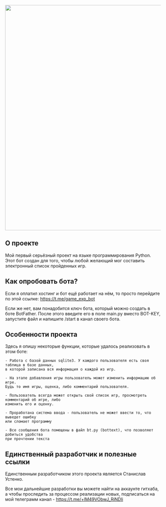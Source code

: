 <p align="center">
      <img src="https://sun3-20.userapi.com/impg/n0aDxbJocnCl1YTJYl0mIRLeatygS-RYMzBPRg/sP88p-BfyXE.jpg?size=1400x800&quality=96&sign=daeb4a52457696116accb0de277720f6&type=album" width="726">
</p>

## О проекте

Мой первый серьёзный проект на языке программирования Python. Этот бот создан для того, чтобы любой желающий мог составить электронный список пройденных игр. 

## Как опробовать бота?

Если я оплатил хостинг и бот ещё работает на нём, то просто перейдите по этой ссылке: https://t.me/game_exp_bot

Если же нет, вам понадобится ключ бота, который можно создать в боте BotFather. После этого введите его в поле main.py вместо BOT-KEY, запустите файл и напишите /start в канал своего бота.

## Особенности проекта

Здесь я опишу некоторые функции, которые удалось реализовать в этом боте:

```
- Работа с базой данных sqlite3. У каждого пользователя есть своя таблица в базе данных,
в которой записана вся информация о каждой из игр.

- На этапе добавления игры пользователь может изменить информацию об игре.
Будь то имя игры, оценка, либо комментарий пользователя.

- Пользователь всегда может открыть свой список игр, просмотреть комментарий об игре, либо
изменить его и оценку.

- Проработана система ввода - пользователь не может ввести то, что выведет ошибку
или сломает программу

- Все сообщения бота помещены в файл bt.py (bottext), что позволяет добиться удобства
при прочтении текста
```

## Единственный разработчик и полезные ссылки

Единственным разработчиком этого проекта является Станислав Устенко.

Все мои дальнейшие разработки вы можете найти на аккаунте гитхаба, а чтобы проследить за процессом реализации новых, подписаться на мой телеграмм канал - https://t.me/+lM49VObwJ_RiNDli
